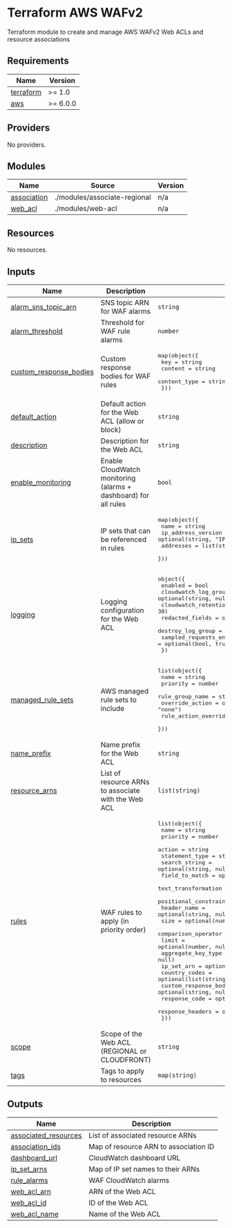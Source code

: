 # Terraform AWS WAFv2

Terraform module to create and manage AWS WAFv2 Web ACLs and resource associations

<!-- BEGIN_TF_DOCS -->
## Requirements

| Name | Version |
|------|---------|
| <a name="requirement_terraform"></a> [terraform](#requirement\_terraform) | >= 1.0 |
| <a name="requirement_aws"></a> [aws](#requirement\_aws) | >= 6.0.0 |

## Providers

No providers.

## Modules

| Name | Source | Version |
|------|--------|---------|
| <a name="module_association"></a> [association](#module\_association) | ./modules/associate-regional | n/a |
| <a name="module_web_acl"></a> [web\_acl](#module\_web\_acl) | ./modules/web-acl | n/a |

## Resources

No resources.

## Inputs

| Name | Description | Type | Default | Required |
|------|-------------|------|---------|:--------:|
| <a name="input_alarm_sns_topic_arn"></a> [alarm\_sns\_topic\_arn](#input\_alarm\_sns\_topic\_arn) | SNS topic ARN for WAF alarms | `string` | `null` | no |
| <a name="input_alarm_threshold"></a> [alarm\_threshold](#input\_alarm\_threshold) | Threshold for WAF rule alarms | `number` | `10` | no |
| <a name="input_custom_response_bodies"></a> [custom\_response\_bodies](#input\_custom\_response\_bodies) | Custom response bodies for WAF rules | <pre>map(object({<br/>    key          = string<br/>    content      = string<br/>    content_type = string<br/>  }))</pre> | `{}` | no |
| <a name="input_default_action"></a> [default\_action](#input\_default\_action) | Default action for the Web ACL (allow or block) | `string` | `"allow"` | no |
| <a name="input_description"></a> [description](#input\_description) | Description for the Web ACL | `string` | `null` | no |
| <a name="input_enable_monitoring"></a> [enable\_monitoring](#input\_enable\_monitoring) | Enable CloudWatch monitoring (alarms + dashboard) for all rules | `bool` | `false` | no |
| <a name="input_ip_sets"></a> [ip\_sets](#input\_ip\_sets) | IP sets that can be referenced in rules | <pre>map(object({<br/>    name               = string<br/>    ip_address_version = optional(string, "IPV4")<br/>    addresses          = list(string)<br/>  }))</pre> | `{}` | no |
| <a name="input_logging"></a> [logging](#input\_logging) | Logging configuration for the Web ACL | <pre>object({<br/>    enabled                   = bool<br/>    cloudwatch_log_group_name = optional(string, null)<br/>    cloudwatch_retention_days = optional(number, 30)<br/>    redacted_fields           = optional(list(string), [])<br/>    destroy_log_group         = optional(bool, false)<br/>    sampled_requests_enabled  = optional(bool, true)<br/>  })</pre> | `null` | no |
| <a name="input_managed_rule_sets"></a> [managed\_rule\_sets](#input\_managed\_rule\_sets) | AWS managed rule sets to include | <pre>list(object({<br/>    name                  = string<br/>    priority              = number<br/>    rule_group_name       = string<br/>    override_action       = optional(string, "none")<br/>    rule_action_overrides = optional(map(string), {})<br/>  }))</pre> | `[]` | no |
| <a name="input_name_prefix"></a> [name\_prefix](#input\_name\_prefix) | Name prefix for the Web ACL | `string` | n/a | yes |
| <a name="input_resource_arns"></a> [resource\_arns](#input\_resource\_arns) | List of resource ARNs to associate with the Web ACL | `list(string)` | `[]` | no |
| <a name="input_rules"></a> [rules](#input\_rules) | WAF rules to apply (in priority order) | <pre>list(object({<br/>    name                     = string<br/>    priority                 = number<br/>    action                   = string<br/>    statement_type           = string<br/>    search_string            = optional(string, null)<br/>    field_to_match           = optional(string, null)<br/>    text_transformation      = optional(string, "NONE")<br/>    positional_constraint    = optional(string, "EXACTLY")<br/>    header_name              = optional(string, null)<br/>    size                     = optional(number, null)<br/>    comparison_operator      = optional(string, null)<br/>    limit                    = optional(number, null)<br/>    aggregate_key_type       = optional(string, null)<br/>    ip_set_arn               = optional(string, null)<br/>    country_codes            = optional(list(string), null)<br/>    custom_response_body_key = optional(string, null)<br/>    response_code            = optional(number, null)<br/>    response_headers         = optional(map(string), {})<br/>  }))</pre> | `[]` | no |
| <a name="input_scope"></a> [scope](#input\_scope) | Scope of the Web ACL (REGIONAL or CLOUDFRONT) | `string` | `"REGIONAL"` | no |
| <a name="input_tags"></a> [tags](#input\_tags) | Tags to apply to resources | `map(string)` | `{}` | no |

## Outputs

| Name | Description |
|------|-------------|
| <a name="output_associated_resources"></a> [associated\_resources](#output\_associated\_resources) | List of associated resource ARNs |
| <a name="output_association_ids"></a> [association\_ids](#output\_association\_ids) | Map of resource ARN to association ID |
| <a name="output_dashboard_url"></a> [dashboard\_url](#output\_dashboard\_url) | CloudWatch dashboard URL |
| <a name="output_ip_set_arns"></a> [ip\_set\_arns](#output\_ip\_set\_arns) | Map of IP set names to their ARNs |
| <a name="output_rule_alarms"></a> [rule\_alarms](#output\_rule\_alarms) | WAF CloudWatch alarms |
| <a name="output_web_acl_arn"></a> [web\_acl\_arn](#output\_web\_acl\_arn) | ARN of the Web ACL |
| <a name="output_web_acl_id"></a> [web\_acl\_id](#output\_web\_acl\_id) | ID of the Web ACL |
| <a name="output_web_acl_name"></a> [web\_acl\_name](#output\_web\_acl\_name) | Name of the Web ACL |
<!-- END_TF_DOCS -->
